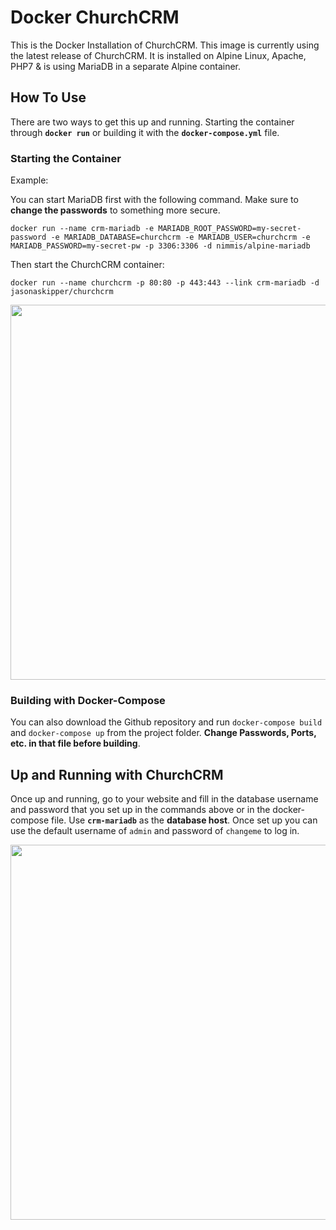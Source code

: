 # Docker ChurchCRM

This is the Docker Installation of ChurchCRM. This image is currently using the latest release of ChurchCRM. It is installed on Alpine Linux, Apache, PHP7 & is using MariaDB in a separate Alpine container.

## How To Use

There are two ways to get this up and running. Starting the container through **``docker run``** or building it with the **``docker-compose.yml``** file.

### Starting the Container

Example:

You can start MariaDB first with the following command. Make sure to **change the passwords** to something more secure.

``docker run --name crm-mariadb -e MARIADB_ROOT_PASSWORD=my-secret-password -e MARIADB_DATABASE=churchcrm -e MARIADB_USER=churchcrm -e MARIADB_PASSWORD=my-secret-pw -p 3306:3306 -d nimmis/alpine-mariadb``

Then start the ChurchCRM container:

``docker run --name churchcrm -p 80:80 -p 443:443 --link crm-mariadb -d jasonaskipper/churchcrm``

<img src="https://github.com/jaskipper/churchcrm/blob/master/include/Installation.jpg" width="600">

### Building with Docker-Compose

You can also download the Github repository and run ``docker-compose build`` and ``docker-compose up`` from the project folder. **Change Passwords, Ports, etc. in that file before building**.

## Up and Running with ChurchCRM

Once up and running, go to your website and fill in the database username and password that you set up in the commands above or in the docker-compose file. Use **``crm-mariadb``** as the **database host**. Once set up you can use the default username of ``admin`` and password of ``changeme`` to log in.

<img src="https://github.com/jaskipper/churchcrm/blob/master/include/Login.jpg" width="600">
